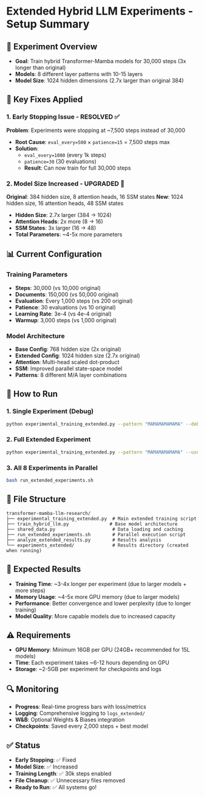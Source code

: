 # Extended Hybrid LLM Experiments - Setup Summary

## 🎯 Experiment Overview
- **Goal**: Train hybrid Transformer-Mamba models for 30,000 steps (3x longer than original)
- **Models**: 8 different layer patterns with 10-15 layers
- **Model Size**: 1024 hidden dimensions (2.7x larger than original 384)

## 🔧 Key Fixes Applied

### 1. Early Stopping Issue - RESOLVED ✅
**Problem**: Experiments were stopping at ~7,500 steps instead of 30,000
- **Root Cause**: `eval_every=500` × `patience=15` = 7,500 steps max
- **Solution**: 
  - `eval_every=1000` (every 1k steps)
  - `patience=30` (30 evaluations)
  - **Result**: Can now train for full 30,000 steps

### 2. Model Size Increased - UPGRADED 🚀
**Original**: 384 hidden size, 8 attention heads, 16 SSM states
**New**: 1024 hidden size, 16 attention heads, 48 SSM states
- **Hidden Size**: 2.7x larger (384 → 1024)
- **Attention Heads**: 2x more (8 → 16)
- **SSM States**: 3x larger (16 → 48)
- **Total Parameters**: ~4-5x more parameters

## 📊 Current Configuration

### Training Parameters
- **Steps**: 30,000 (vs 10,000 original)
- **Documents**: 150,000 (vs 50,000 original)
- **Evaluation**: Every 1,000 steps (vs 200 original)
- **Patience**: 30 evaluations (vs 10 original)
- **Learning Rate**: 3e-4 (vs 4e-4 original)
- **Warmup**: 3,000 steps (vs 1,000 original)

### Model Architecture
- **Base Config**: 768 hidden size (2x original)
- **Extended Config**: 1024 hidden size (2.7x original)
- **Attention**: Multi-head scaled dot-product
- **SSM**: Improved parallel state-space model
- **Patterns**: 8 different M/A layer combinations

## 🚀 How to Run

### 1. Single Experiment (Debug)
```bash
python experimental_training_extended.py --pattern "MAMAMAMAMAMA" --debug
```

### 2. Full Extended Experiment
```bash
python experimental_training_extended.py --pattern "MAMAMAMAMAMA" --use_wandb
```

### 3. All 8 Experiments in Parallel
```bash
bash run_extended_experiments.sh
```

## 📁 File Structure
```
transformer-mamba-llm-research/
├── experimental_training_extended.py  # Main extended training script
├── train_hybrid_llm.py               # Base model architecture
├── shared_data.py                     # Data loading and caching
├── run_extended_experiments.sh        # Parallel execution script
├── analyze_extended_results.py        # Results analysis
└── experiments_extended/              # Results directory (created when running)
```

## 🎯 Expected Results
- **Training Time**: ~3-4x longer per experiment (due to larger models + more steps)
- **Memory Usage**: ~4-5x more GPU memory (due to larger models)
- **Performance**: Better convergence and lower perplexity (due to longer training)
- **Model Quality**: More capable models due to increased capacity

## ⚠️ Requirements
- **GPU Memory**: Minimum 16GB per GPU (24GB+ recommended for 15L models)
- **Time**: Each experiment takes ~6-12 hours depending on GPU
- **Storage**: ~2-5GB per experiment for checkpoints and logs

## 🔍 Monitoring
- **Progress**: Real-time progress bars with loss/metrics
- **Logging**: Comprehensive logging to `logs_extended/`
- **W&B**: Optional Weights & Biases integration
- **Checkpoints**: Saved every 2,000 steps + best model

## ✅ Status
- **Early Stopping**: ✅ Fixed
- **Model Size**: ✅ Increased
- **Training Length**: ✅ 30k steps enabled
- **File Cleanup**: ✅ Unnecessary files removed
- **Ready to Run**: ✅ All systems go!
